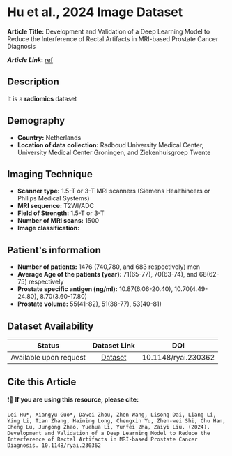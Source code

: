 # **Hu et al., 2024 Image Dataset**
**Article Title:** Development and Validation of a Deep Learning Model to Reduce the Interference of Rectal Artifacts in MRI-based Prostate Cancer Diagnosis

**_Article Link_:** [ref](https://pubs.rsna.org/doi/10.1148/ryai.230362)

## **Description**
It is a **radiomics** dataset

## **Demography**
+ **Country:** Netherlands
+ **Location of data collection:** Radboud University Medical Center, University Medical Center Groningen, and Ziekenhuisgroep Twente

## **Imaging Technique**
+ **Scanner type:** 1.5-T or 3-T MRI scanners (Siemens Healthineers or Philips Medical Systems)
+ **MRI sequence:** T2WI/ADC
+ **Field of Strength:** 1.5-T or 3-T
+ **Number of MRI scans:** 1500 
+ **Image classification:** 
  
## **Patient's information**
+ **Number of patients:** 1476 (740,780, and 683 respectively) men
+ **Average Age of the patients (year):** 71(65-77), 70(63-74), and 68(62-75) respectively
+ **Prostate specific antigen (ng/ml):** 10.87(6.06-20.40), 10.70(4.49-24.80), 8.70(3.60-17.80)
+ **Prostate volume:** 55(41-82), 51(38-77), 53(40-81)

## **Dataset Availability**

|**Status**|**Dataset Link**|**DOI**|
|:---:|:---:|:---:|
|Available upon request| [Dataset](https://pubs.rsna.org/doi/10.1148/ryai.230362)| 10.1148/ryai.230362

  
## **Cite this Article**

❗🛑 **If you are using this resource, please cite:**

```
Lei Hu*, Xiangyu Guo*, Dawei Zhou, Zhen Wang, Lisong Dai, Liang Li, Ying Li, Tian Zhang, Haining Long, Chengxin Yu, Zhen-wei Shi, Chu Han, Cheng Lu, Jungong Zhao, Yuehua Li, Yunfei Zha, Zaiyi Liu. (2024). Development and Validation of a Deep Learning Model to Reduce the Interference of Rectal Artifacts in MRI-based Prostate Cancer Diagnosis. 10.1148/ryai.230362
```
